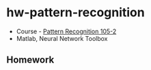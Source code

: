 # hw-pattern-recognition

* Course - [Pattern Recognition 105-2](http://class-qry.acad.ncku.edu.tw/syllabus/online_display.php?syear=0105&sem=2&co_no=N959900&class_code=)
* Matlab, Neural Network Toolbox

## Homework ##

